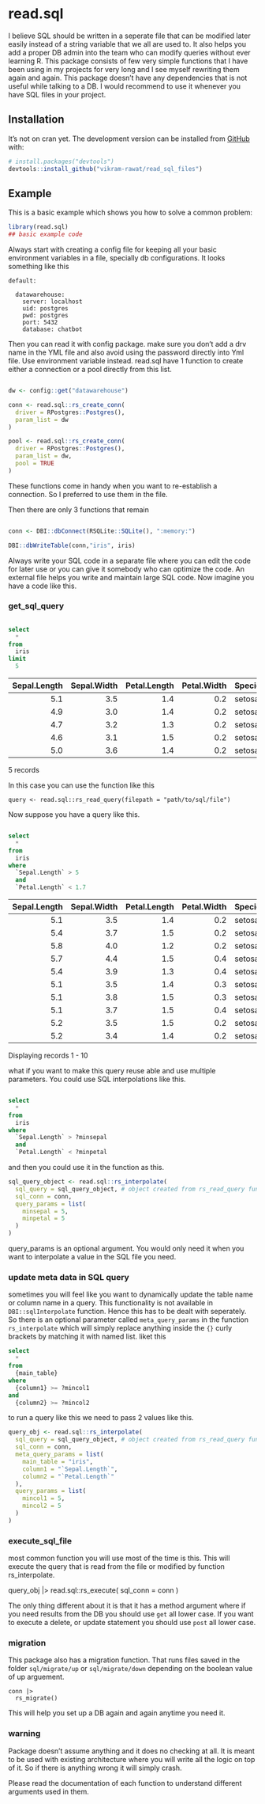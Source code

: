 
<!-- README.md is generated from README.Rmd. Please edit that file -->

# read.sql

<!-- <img src='man/figures/' align="right" height="131.5" /></a> -->
<!-- badges: start -->
<!-- badges: end -->

I believe SQL should be written in a seperate file that can be modified
later easily instead of a string variable that we all are used to. It
also helps you add a proper DB admin into the team who can modify
queries without ever learning R. This package consists of few very
simple functions that I have been using in my projects for very long and
I see myself rewriting them again and again. This package doesn’t have
any dependencies that is not useful while talking to a DB. I would
recommend to use it whenever you have SQL files in your project.

## Installation

It’s not on cran yet. The development version can be installed from
[GitHub](https://github.com/) with:

``` r
# install.packages("devtools")
devtools::install_github("vikram-rawat/read_sql_files")
```

## Example

This is a basic example which shows you how to solve a common problem:

``` r
library(read.sql)
## basic example code
```

Always start with creating a config file for keeping all your basic
environment variables in a file, specially db configurations. It looks
something like this

    default:

      datawarehouse:
        server: localhost
        uid: postgres
        pwd: postgres
        port: 5432
        database: chatbot

Then you can read it with config package. make sure you don’t add a drv
name in the YML file and also avoid using the password directly into Yml
file. Use environment variable instead. read.sql have 1 function to
create either a connection or a pool directly from this list.

``` r

dw <- config::get("datawarehouse")

conn <- read.sql::rs_create_conn(
  driver = RPostgres::Postgres(),
  param_list = dw
)

pool <- read.sql::rs_create_conn(
  driver = RPostgres::Postgres(),
  param_list = dw,
  pool = TRUE
)
```

These functions come in handy when you want to re-establish a
connection. So I preferred to use them in the file.

Then there are only 3 functions that remain

``` r

conn <- DBI::dbConnect(RSQLite::SQLite(), ":memory:")

DBI::dbWriteTable(conn,"iris", iris)
```

Always write your SQL code in a separate file where you can edit the
code for later use or you can give it somebody who can optimize the
code. An external file helps you write and maintain large SQL code. Now
imagine you have a code like this.

### get_sql_query

``` sql

select
  * 
from 
  iris 
limit 
  5
```

<div class="knitsql-table">

| Sepal.Length | Sepal.Width | Petal.Length | Petal.Width | Species |
|-------------:|------------:|-------------:|------------:|:--------|
|          5.1 |         3.5 |          1.4 |         0.2 | setosa  |
|          4.9 |         3.0 |          1.4 |         0.2 | setosa  |
|          4.7 |         3.2 |          1.3 |         0.2 | setosa  |
|          4.6 |         3.1 |          1.5 |         0.2 | setosa  |
|          5.0 |         3.6 |          1.4 |         0.2 | setosa  |

5 records

</div>

In this case you can use the function like this

    query <- read.sql::rs_read_query(filepath = "path/to/sql/file")

Now suppose you have a query like this.

``` sql

select 
  * 
from 
  iris 
where 
  `Sepal.Length` > 5   
  and 
  `Petal.Length` < 1.7
```

<div class="knitsql-table">

| Sepal.Length | Sepal.Width | Petal.Length | Petal.Width | Species |
|-------------:|------------:|-------------:|------------:|:--------|
|          5.1 |         3.5 |          1.4 |         0.2 | setosa  |
|          5.4 |         3.7 |          1.5 |         0.2 | setosa  |
|          5.8 |         4.0 |          1.2 |         0.2 | setosa  |
|          5.7 |         4.4 |          1.5 |         0.4 | setosa  |
|          5.4 |         3.9 |          1.3 |         0.4 | setosa  |
|          5.1 |         3.5 |          1.4 |         0.3 | setosa  |
|          5.1 |         3.8 |          1.5 |         0.3 | setosa  |
|          5.1 |         3.7 |          1.5 |         0.4 | setosa  |
|          5.2 |         3.5 |          1.5 |         0.2 | setosa  |
|          5.2 |         3.4 |          1.4 |         0.2 | setosa  |

Displaying records 1 - 10

</div>

what if you want to make this query reuse able and use multiple
parameters. You could use SQL interpolations like this.

``` sql

select 
  * 
from 
  iris 
where 
  `Sepal.Length` > ?minsepal   
  and 
  `Petal.Length` < ?minpetal
```

and then you could use it in the function as this.

``` r
sql_query_object <- read.sql::rs_interpolate(
  sql_query = sql_query_object, # object created from rs_read_query function
  sql_conn = conn,
  query_params = list(
    minsepal = 5,
    minpetal = 5
  )
)
```

query_params is an optional argument. You would only need it when you
want to interpolate a value in the SQL file you need.

### update meta data in SQL query

sometimes you will feel like you want to dynamically update the table
name or column name in a query. This functionality is not available in
`DBI::sqlInterpolate` function. Hence this has to be dealt with
seperately. So there is an optional parameter called `meta_query_params`
in the function `rs_interpolate` which will simply replace anything
inside the `{}` curly brackets by matching it with named list. liket
this

``` sql
select
  *
from
  {main_table}
where
  {column1} >= ?mincol1
and
  {column2} >= ?mincol2
```

to run a query like this we need to pass 2 values like this.

``` r
query_obj <- read.sql::rs_interpolate(
  sql_query = sql_query_object, # object created from rs_read_query function
  sql_conn = conn,
  meta_query_params = list(
    main_table = "iris",
    column1 = "`Sepal.Length`",
    column2 = "`Petal.Length`"
  ),
  query_params = list(
    mincol1 = 5,
    mincol2 = 5
  )
)
```

### execute_sql_file

most common function you will use most of the time is this. This will
execute the query that is read from the file or modified by function
rs_interpolate.

query_obj \|\> read.sql::rs_execute( sql_conn = conn )

The only thing different about it is that it has a method argument where
if you need results from the DB you should use `get` all lower case. If
you want to execute a delete, or update statement you should use `post`
all lower case.

### migration

This package also has a migration function. That runs files saved in the
folder `sql/migrate/up` or `sql/migrate/down` depending on the boolean
value of up arguement.

    conn |> 
      rs_migrate()

This will help you set up a DB again and again anytime you need it.

### warning

Package doesn’t assume anything and it does no checking at all. It is
meant to be used with existing architecture where you will write all the
logic on top of it. So if there is anything wrong it will simply crash.

Please read the documentation of each function to understand different
arguments used in them.

